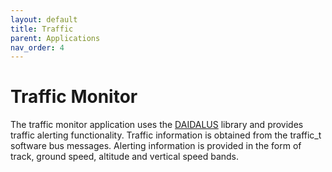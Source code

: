 ```yaml
---
layout: default 
title: Traffic
parent: Applications
nav_order: 4
---
```


# Traffic Monitor

The traffic monitor application uses the [DAIDALUS](https://github.com/nasa/wellclear) library and provides traffic alerting functionality. Traffic information is obtained from the traffic_t software bus messages. Alerting information is provided in the form of track, ground speed, altitude and vertical speed bands.

